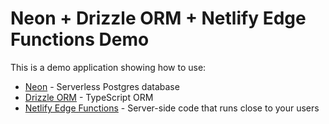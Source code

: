 # Neon + Drizzle ORM + Netlify Edge Functions Demo

This is a demo application showing how to use:

- [Neon](https://neon.tech) - Serverless Postgres database
- [Drizzle ORM](https://orm.drizzle.team) - TypeScript ORM
- [Netlify Edge Functions](https://docs.netlify.com/edge-functions/overview/) - Server-side code that runs close to your users